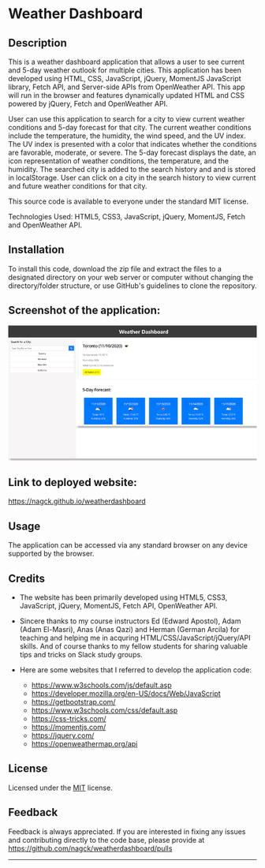 # Weather Dashboard

## Description
This is a weather dashboard application that allows a user to see current and 5-day weather outlook for multiple cities. This application has been developed using HTML, CSS, JavaScript, jQuery, MomentJS JavaScript library, Fetch API, and Server-side APIs from OpenWeather API. This app will run in the browser and features dynamically updated HTML and CSS powered by jQuery, Fetch and OpenWeather API. 

User can use this application to search for a city to view current weather conditions and 5-day forecast for that city. The current weather conditions include the temperature, the humidity, the wind speed, and the UV index. The UV index is presented with a color that indicates whether the conditions are favorable, moderate, or severe. The 5-day forecast displays the date, an icon representation of weather conditions, the temperature, and the humidity.
The searched city is added to the search history and and is stored in localStorage.
User can click on a city in the search history  to view current and future weather conditions for that city.

This source code is available to everyone under the standard MIT license.

Technologies Used: HTML5, CSS3, JavaScript, jQuery, MomentJS, Fetch and OpenWeather API.

## Installation

To install this code, download the zip file and extract the files to a designated directory on your web server or computer without changing the directory/folder structure, or use GitHub's guidelines to clone the repository. 

## Screenshot of the application:
![](images/weather.png)

## Link to deployed website:
https://nagck.github.io/weatherdashboard

## Usage 

The application can be accessed via any standard browser on any device supported by the browser.

## Credits

- The website has been primarily developed using HTML5, CSS3, JavaScript, jQuery, MomentJS, Fetch API, OpenWeather API.  

- Sincere thanks to my course instructors Ed (Edward Apostol), Adam (Adam El-Masri), Anas (Anas Qazi) and Herman (German Arcila) for teaching and helping me in acquring HTML/CSS/JavaScript/jQuery/API skills. And of course thanks to my fellow students for sharing valuable tips and tricks on Slack study groups.

- Here are some websites that I referred to develop the application code:
    * https://www.w3schools.com/js/default.asp
    * https://developer.mozilla.org/en-US/docs/Web/JavaScript
    * https://getbootstrap.com/
    * https://www.w3schools.com/css/default.asp
    * https://css-tricks.com/
    * https://momentjs.com/
    * https://jquery.com/
    * https://openweathermap.org/api



## License
Licensed under the [MIT](https://choosealicense.com/licenses/mit/) license.

## Feedback
Feedback is always appreciated. If you are interested in fixing any issues and contributing directly to the code base, please provide at  https://github.com/nagck/weatherdashboard/pulls

---


